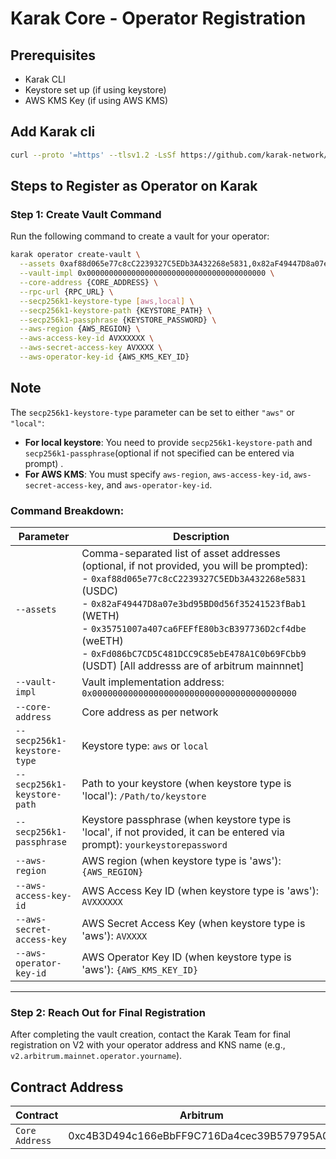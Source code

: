 # Karak Core - Operator Registration

## Prerequisites
- Karak CLI
- Keystore set up (if using keystore)
- AWS KMS Key (if using AWS KMS)

## Add Karak cli

``` bash
curl --proto '=https' --tlsv1.2 -LsSf https://github.com/karak-network/karak-rs/releases/download/karak-cli-v0.2.1/karak-cli-installer.sh | sh
```

## Steps to Register as Operator on Karak

### Step 1: Create Vault Command

Run the following command to create a vault for your operator:

```bash
karak operator create-vault \
  --assets 0xaf88d065e77c8cC2239327C5EDb3A432268e5831,0x82aF49447D8a07e3bd95BD0d56f35241523fBab1,0x35751007a407ca6FEFfE80b3cB397736D2cf4dbe,0xFd086bC7CD5C481DCC9C85ebE478A1C0b69FCbb9 \
  --vault-impl 0x0000000000000000000000000000000000000000 \
  --core-address {CORE_ADDRESS} \
  --rpc-url {RPC_URL} \
  --secp256k1-keystore-type [aws,local] \
  --secp256k1-keystore-path {KEYSTORE_PATH} \
  --secp256k1-passphrase {KEYSTORE_PASSWORD} \
  --aws-region {AWS_REGION} \
  --aws-access-key-id AVXXXXXX \
  --aws-secret-access-key AVXXXX \
  --aws-operator-key-id {AWS_KMS_KEY_ID}
  ```

## Note

The `secp256k1-keystore-type` parameter can be set to either `"aws"` or `"local"`:

- **For local keystore**: You need to provide `secp256k1-keystore-path` and `secp256k1-passphrase`(optional if not specified can be entered via prompt) .
- **For AWS KMS**: You must specify `aws-region`, `aws-access-key-id`, `aws-secret-access-key`, and `aws-operator-key-id`.

### Command Breakdown:

| Parameter                     | Description                                                                                                                                                                                                                                                                                                                                                             |
|-------------------------------|-------------------------------------------------------------------------------------------------------------------------------------------------------------------------------------------------------------------------------------------------------------------------------------------------------------------------------------------------------------------------|
| `--assets`                     | Comma-separated list of asset addresses (optional, if not provided, you will be prompted):<br>- `0xaf88d065e77c8cC2239327C5EDb3A432268e5831` (USDC)<br>- `0x82aF49447D8a07e3bd95BD0d56f35241523fBab1` (WETH)<br>- `0x35751007a407ca6FEFfE80b3cB397736D2cf4dbe` (weETH)<br>- `0xFd086bC7CD5C481DCC9C85ebE478A1C0b69FCbb9` (USDT) [All addresss are of arbitrum mainnnet] |
| `--vault-impl`                 | Vault implementation address: `0x0000000000000000000000000000000000000000`                                                                                                                                                                                                                                                                                              |
| `--core-address`               | Core address as per network                                                                                                                                                                                                                                                                                                                                             |
| `--secp256k1-keystore-type`    | Keystore type: `aws` or `local`                                                                                                                                                                                                                                                                                                                                         |
| `--secp256k1-keystore-path`    | Path to your keystore (when keystore type is 'local'): `/Path/to/keystore`                                                                                                                                                                                                                                                                                              |
| `--secp256k1-passphrase`       | Keystore passphrase (when keystore type is 'local', if not provided, it can be entered via prompt): `yourkeystorepassword`                                                                                                                                                                                                                                              |
| `--aws-region`                 | AWS region (when keystore type is 'aws'): `{AWS_REGION}`                                                                                                                                                                                                                                                                                                                |
| `--aws-access-key-id`          | AWS Access Key ID (when keystore type is 'aws'): `AVXXXXXX`                                                                                                                                                                                                                                                                                                             |
| `--aws-secret-access-key`      | AWS Secret Access Key (when keystore type is 'aws'): `AVXXXX`                                                                                                                                                                                                                                                                                                           |
| `--aws-operator-key-id`        | AWS Operator Key ID (when keystore type is 'aws'): `{AWS_KMS_KEY_ID}`                                                                                                                                                                                                                                                                                                   |

---


### Step 2: Reach Out for Final Registration

After completing the vault creation, contact the Karak Team for final registration on V2 with your operator address and KNS name (e.g., `v2.arbitrum.mainnet.operator.yourname`).

## Contract Address


| Contract                    | Arbitrum                                                                                                                                                                                    |
|-----------------------------|---------------------------------------------------------------------------------------------------------------------------------------------------------------------------------------------|
| `Core Address`              |0xc4B3D494c166eBbFF9C716Da4cec39B579795A0d |
